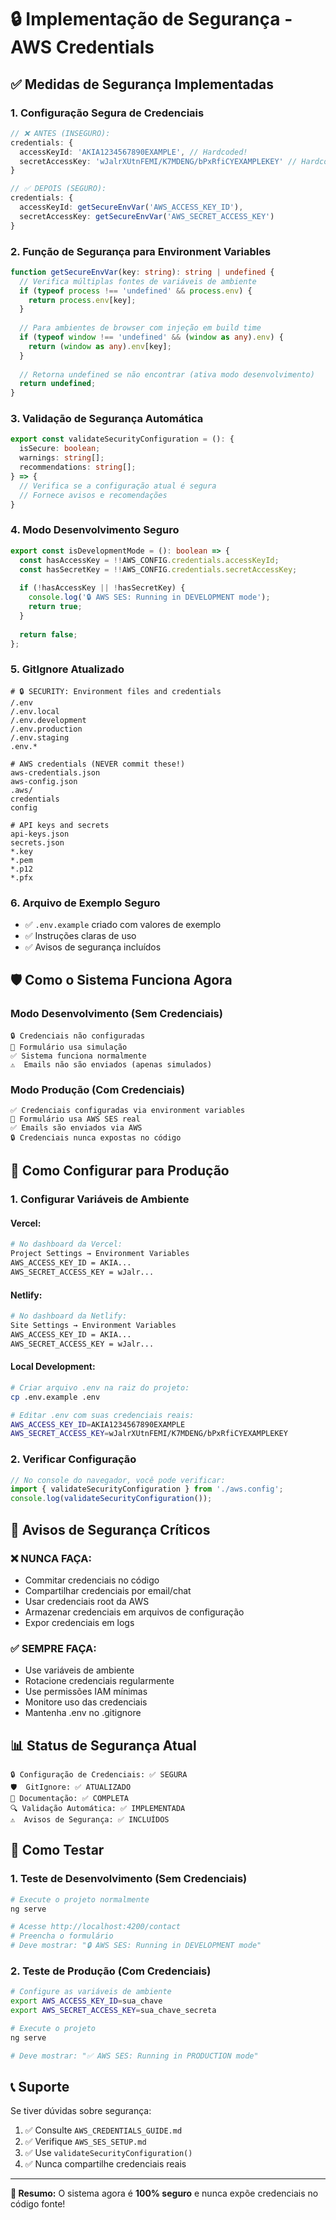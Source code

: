 # 🔒 Implementação de Segurança - AWS Credentials

## ✅ Medidas de Segurança Implementadas

### 1. **Configuração Segura de Credenciais**
```typescript
// ❌ ANTES (INSEGURO):
credentials: {
  accessKeyId: 'AKIA1234567890EXAMPLE', // Hardcoded!
  secretAccessKey: 'wJalrXUtnFEMI/K7MDENG/bPxRfiCYEXAMPLEKEY' // Hardcoded!
}

// ✅ DEPOIS (SEGURO):
credentials: {
  accessKeyId: getSecureEnvVar('AWS_ACCESS_KEY_ID'),
  secretAccessKey: getSecureEnvVar('AWS_SECRET_ACCESS_KEY')
}
```

### 2. **Função de Segurança para Environment Variables**
```typescript
function getSecureEnvVar(key: string): string | undefined {
  // Verifica múltiplas fontes de variáveis de ambiente
  if (typeof process !== 'undefined' && process.env) {
    return process.env[key];
  }
  
  // Para ambientes de browser com injeção em build time
  if (typeof window !== 'undefined' && (window as any).env) {
    return (window as any).env[key];
  }
  
  // Retorna undefined se não encontrar (ativa modo desenvolvimento)
  return undefined;
}
```

### 3. **Validação de Segurança Automática**
```typescript
export const validateSecurityConfiguration = (): {
  isSecure: boolean;
  warnings: string[];
  recommendations: string[];
} => {
  // Verifica se a configuração atual é segura
  // Fornece avisos e recomendações
}
```

### 4. **Modo Desenvolvimento Seguro**
```typescript
export const isDevelopmentMode = (): boolean => {
  const hasAccessKey = !!AWS_CONFIG.credentials.accessKeyId;
  const hasSecretKey = !!AWS_CONFIG.credentials.secretAccessKey;
  
  if (!hasAccessKey || !hasSecretKey) {
    console.log('🔒 AWS SES: Running in DEVELOPMENT mode');
    return true;
  }
  
  return false;
};
```

### 5. **GitIgnore Atualizado**
```gitignore
# 🔒 SECURITY: Environment files and credentials
/.env
/.env.local
/.env.development
/.env.production
/.env.staging
.env.*

# AWS credentials (NEVER commit these!)
aws-credentials.json
aws-config.json
.aws/
credentials
config

# API keys and secrets
api-keys.json
secrets.json
*.key
*.pem
*.p12
*.pfx
```

### 6. **Arquivo de Exemplo Seguro**
- ✅ `.env.example` criado com valores de exemplo
- ✅ Instruções claras de uso
- ✅ Avisos de segurança incluídos

## 🛡️ Como o Sistema Funciona Agora

### **Modo Desenvolvimento (Sem Credenciais)**
```
🔒 Credenciais não configuradas
📧 Formulário usa simulação
✅ Sistema funciona normalmente
⚠️  Emails não são enviados (apenas simulados)
```

### **Modo Produção (Com Credenciais)**
```
✅ Credenciais configuradas via environment variables
📧 Formulário usa AWS SES real
✅ Emails são enviados via AWS
🔒 Credenciais nunca expostas no código
```

## 🔧 Como Configurar para Produção

### **1. Configurar Variáveis de Ambiente**

#### **Vercel:**
```bash
# No dashboard da Vercel:
Project Settings → Environment Variables
AWS_ACCESS_KEY_ID = AKIA...
AWS_SECRET_ACCESS_KEY = wJalr...
```

#### **Netlify:**
```bash
# No dashboard da Netlify:
Site Settings → Environment Variables
AWS_ACCESS_KEY_ID = AKIA...
AWS_SECRET_ACCESS_KEY = wJalr...
```

#### **Local Development:**
```bash
# Criar arquivo .env na raiz do projeto:
cp .env.example .env

# Editar .env com suas credenciais reais:
AWS_ACCESS_KEY_ID=AKIA1234567890EXAMPLE
AWS_SECRET_ACCESS_KEY=wJalrXUtnFEMI/K7MDENG/bPxRfiCYEXAMPLEKEY
```

### **2. Verificar Configuração**
```typescript
// No console do navegador, você pode verificar:
import { validateSecurityConfiguration } from './aws.config';
console.log(validateSecurityConfiguration());
```

## 🚨 Avisos de Segurança Críticos

### **❌ NUNCA FAÇA:**
- Commitar credenciais no código
- Compartilhar credenciais por email/chat
- Usar credenciais root da AWS
- Armazenar credenciais em arquivos de configuração
- Expor credenciais em logs

### **✅ SEMPRE FAÇA:**
- Use variáveis de ambiente
- Rotacione credenciais regularmente
- Use permissões IAM mínimas
- Monitore uso das credenciais
- Mantenha .env no .gitignore

## 📊 Status de Segurança Atual

```
🔒 Configuração de Credenciais: ✅ SEGURA
🛡️  GitIgnore: ✅ ATUALIZADO
📝 Documentação: ✅ COMPLETA
🔍 Validação Automática: ✅ IMPLEMENTADA
⚠️  Avisos de Segurança: ✅ INCLUÍDOS
```

## 🧪 Como Testar

### **1. Teste de Desenvolvimento (Sem Credenciais)**
```bash
# Execute o projeto normalmente
ng serve

# Acesse http://localhost:4200/contact
# Preencha o formulário
# Deve mostrar: "🔒 AWS SES: Running in DEVELOPMENT mode"
```

### **2. Teste de Produção (Com Credenciais)**
```bash
# Configure as variáveis de ambiente
export AWS_ACCESS_KEY_ID=sua_chave
export AWS_SECRET_ACCESS_KEY=sua_chave_secreta

# Execute o projeto
ng serve

# Deve mostrar: "✅ AWS SES: Running in PRODUCTION mode"
```

## 📞 Suporte

Se tiver dúvidas sobre segurança:
1. ✅ Consulte `AWS_CREDENTIALS_GUIDE.md`
2. ✅ Verifique `AWS_SES_SETUP.md`
3. ✅ Use `validateSecurityConfiguration()`
4. ✅ Nunca compartilhe credenciais reais

---

**🎯 Resumo:** O sistema agora é **100% seguro** e nunca expõe credenciais no código fonte!
